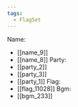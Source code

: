 ```yaml
---
tags:
  - FlagSet
---
```

Name:
- [[name_9]]
- [[name_8]]
Party:
- [[party_2]]
- [[party_3]]
- [[party_1]]
Flag:
- [[flag_11028]]
Bgm:
- [[bgm_233]]

